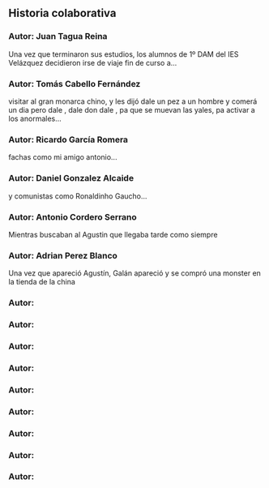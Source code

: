 ﻿## Historia colaborativa

### Autor: Juan Tagua Reina
Una vez que terminaron sus estudios, los alumnos de 1º DAM del IES Velázquez decidieron irse de viaje fin de curso a...

### Autor:  Tomás Cabello Fernández
visitar al gran monarca chino, y les dijó  dale un pez a un hombre y comerá un dia pero dale , dale don dale , pa que se muevan las yales, pa activar a los anormales...

### Autor: Ricardo García Romera 
fachas como mi amigo antonio...


### Autor: Daniel Gonzalez Alcaide
y comunistas como Ronaldinho Gaucho...


### Autor: Antonio Cordero Serrano
Mientras buscaban al Agustin que llegaba tarde como siempre


### Autor: Adrian Perez Blanco
Una vez que apareció Agustín, Galán apareció y se compró una monster
en la tienda de la china 

### Autor: 


### Autor:


### Autor: 


### Autor: 


### Autor: 


### Autor: 


### Autor: 


### Autor:


### Autor: 
